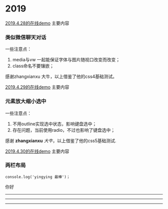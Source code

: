 # 2019
[2019.4.28的在线demo](https://jsbin.com/gusazek/edit?html,css,output)
主要内容
### 类似微信聊天对话                                           
一些注意点：
1. media与vw 一起能保证字体与图片随视口改变而改变；
2. class命名不要镶嵌；

感谢zhangxianxu 大牛，以上借鉴了他的css4基础测试。

[2019.4.29的在线demo](https://jsbin.com/mavarox/edit?html,css,output)
主要内容
### 元素放大缩小选中

一些注意点：
1. 不用outline实现选中状态，影响键盘选中；
2. 存在问题，当前使用radio，不过也影响了键盘选中；

感谢 **zhangxianxu**  *大牛*，以上借鉴了他的css5基础测试.

[2019.4.30的在线demo](https://jsbin.com/bufulek/1/edit?html,css,output)
主要内容
### 两栏布局


```
console.log('yingying 最棒')；
```  
  
你好  
***
---
___

    













